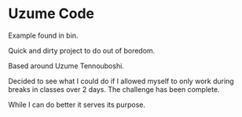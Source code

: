 # Uzume Code

Example found in bin.

Quick and dirty project to do out of boredom.

Based around Uzume Tennouboshi.

Decided to see what I could do if I allowed myself to only work during breaks in classes over 2 days. The challenge has been complete.

While I can do better it serves its purpose.
